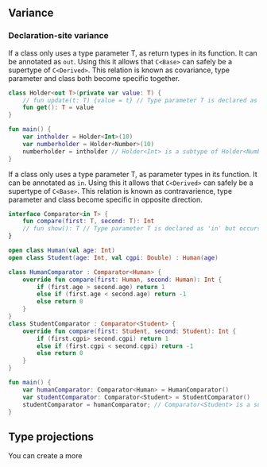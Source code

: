 ## Variance
### Declaration-site variance
If a class only uses a type parameter T, as return types in its function. It can be annotated as `out`. Using this it allows that `C<Base>` can safely be a supertype of `C<Derived>`. This relation is known as covariance, type parameter and class both become specific together.
```kt
class Holder<out T>(private var value: T) {
	// fun update(t: T) {value = t} // Type parameter T is declared as 'out' but occurs in 'in' position in type Tkotlin(TYPE_VARIANCE_CONFLICT_ERROR
	fun get(): T = value
}

fun main() {
	var intholder = Holder<Int>(10)
	var numberholder = Holder<Number>(10)
	numberholder = intholder // Holder<Int> is a subtype of Holder<Number>
}
```

If a class only uses a type parameter T, as parameter types in its function. It can be annotated as `in`. Using this it allows that `C<Derived>` can safely be a supertype of `C<Base>`. This relation is known as contravarience, type parameter and class become specific in opposite direction.
```kt
interface Comparator<in T> {
	fun compare(first: T, second: T): Int
	// fun show(): T // Type parameter T is declared as 'in' but occurs in 'out' position in type Tkotlin(TYPE_VARIANCE_CONFLICT_ERROR)
}

open class Human(val age: Int)
open class Student(age: Int, val cgpi: Double) : Human(age)

class HumanComparator : Comparator<Human> {
	override fun compare(first: Human, second: Human): Int {
		if (first.age > second.age) return 1
		else if (first.age < second.age) return -1
		else return 0
	}
}
class StudentComparator : Comparator<Student> {
	override fun compare(first: Student, second: Student): Int {
		if (first.cgpi> second.cgpi) return 1
		else if (first.cgpi < second.cgpi) return -1
		else return 0
	}
}

fun main() {
	var humanComparator: Comparator<Human> = HumanComparator()
	var studentComparator: Comparator<Student> = StudentComparator()
	studentComparator = humanComparator; // Comparator<Student> is a supertype of Comparator<Human>
}
```

## Type projections
You can create a more